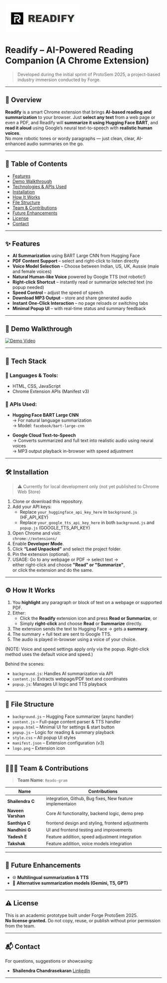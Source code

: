 ![Readify Banner](./banner.jpg)

# Readify – AI-Powered Reading Companion (A Chrome Extension)

> Developed during the initial sprint of ProtoSem 2025, a project-based industry immersion conducted by Forge.

---

## 🧠 Overview

**Readify** is a smart Chrome extension that brings **AI-based reading and summarization** to your browser. Just **select any text** from a web page or even a PDF, and Readify will **summarize it using Hugging Face BART**, and **read it aloud** using Google’s neural text-to-speech with **realistic human voices**.  
No more robotic tones or wordy paragraphs — just clean, clear, AI-enhanced audio summaries on the go.

---

## 📑 Table of Contents

- [Features](#features)
- [Demo Walkthrough](#demo-walkthrough)
- [Technologies & APIs Used](#technologies--apis-used)
- [Installation](#installation)
- [How It Works](#how-it-works)
- [File Structure](#file-structure)
- [Team & Contributions](#team--contributions)
- [Future Enhancements](#future-enhancements)
- [License](#license)
- [Contact](#contact)

---

## ✨ Features

- **AI Summarization** using BART Large CNN from Hugging Face
- **PDF Content Support** – select and right-click to listen directly
- **Voice Model Selection** – Choose between Indian, US, UK, Aussie (male and female voices)
- **Natural Human-like Voice** powered by Google TTS (not robotic!)
- **Right-click Shortcut** – instantly read or summarize selected text (no popup needed)
- **Speed Control** – adjust the speed of speech
- **Download MP3 Output** – store and share generated audio
- **Instant One-Click Interaction** – no page reloads or switching tabs
- **Minimal Popup UI** – with real-time status and summary feedback

---

## 🎥 Demo Walkthrough

[![Demo Video](https://img.youtube.com/vi/gaBsIuV1kwY/0.jpg)](https://www.youtube.com/watch?v=gaBsIuV1kwY)

---

## 🧰 Tech Stack

### 🔹 Languages & Tools:
- HTML, CSS, JavaScript
- Chrome Extension APIs (Manifest v3)

### 🔹 APIs Used:
-  **Hugging Face BART Large CNN**  
  → For natural language summarization  
  → Model: `facebook/bart-large-cnn`
  
-  **Google Cloud Text-to-Speech**  
  → Converts summarized and full text into realistic audio using neural voices  
  → MP3 output playback in-browser with speed adjustment

---

## 🛠️ Installation

> ⚠️ Currently for local development only (not yet published to Chrome Web Store)

1. Clone or download this repository.
2. Add your API keys:
   - Replace `your_huggingface_api_key_here` in `background.js` (HF_API_KEY)
   - Replace `your_google_tts_api_key_here` in both `background.js` and `popup.js` (GOOGLE_TTS_API_KEY)
3. Open Chrome and visit:  
   `chrome://extensions/`
4. Enable **Developer Mode**.
5. Click **“Load Unpacked”** and select the project folder.
6. Pin the extension (optional).
7. USAGE: Go to any webpage or PDF → select text →  
   either right-click and choose **"Read" or "Summarize"**,  
   or click the extension and do the same. 

---

## ⚙️ How It Works

1. You **highlight** any paragraph or block of text on a webpage or supported PDF.
2. Either:
   - Click the **Readify** extension icon and press **Read or Summarize**, or  
   - Simply **right-click** and choose **Read** or **Summarize** directly.
3. The extension sends the text to Hugging Face → gets a **summary**.
4. The summary + full text are sent to Google TTS.
5. The audio is played in-browser using a voice of your choice.

(NOTE: Voice and speed settings apply only via the popup. Right-click method uses the default voice and speed.)

Behind the scenes:
- `background.js`: Handles AI summarization via API
- `content.js`: Extracts webpage/PDF text and coordinates
- `popup.js`: Manages UI logic and TTS playback

---

## 📁 File Structure

- `background.js` – Hugging Face summarizer (async handler)
- `content.js` – Full-page content parser & TTS handler
- `popup.html` – Minimal UI for settings & start button
- `popup.js` – Logic for reading & summary playback
- `style.css` – All popup UI styles
- `manifest.json` – Extension configuration (v3)
- `logo.png` – Extension icon

---

## 🧑‍🤝‍🧑 Team & Contributions

> **Team Name**: `Reado-gram`  

| Name               | Contributions                                              |
|--------------------|------------------------------------------------------------|
| **Shailendra C**   | integration, Github, Bug fixes, New feature implementaion  |
| **Naveen Varshan** | Core AI functionality, backend logic, demo prep            |
| **Santhiya C**     | frontend design and styling, frontend adjustments          |
| **Nandhini G**     | UI and frontend testing and improvements                   |  
| **Yadesh E**       | Feature addition, speed adjustment integration             |
| **Takshak**        | Feature addition, voice models integration                 |

---

## 🚀 Future Enhancements

- 🌐 **Multilingual summarization & TTS**
- 🧠 **Alternative summarization models (Gemini, T5, GPT)**

---

## ⚠️ License

This is an academic prototype built under Forge ProtoSem 2025.  
**No license granted.**  Do not copy, reuse, or publish without prior permission from the team.

---

## 📬 Contact

For questions, suggestions or showcasing:

- **Shailendra Chandrasekaran**    [LinkedIn](https://linkedin.com/in/shailendrachandrasekaran)  

---
